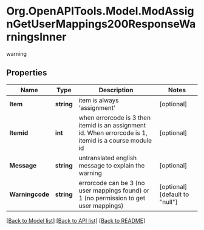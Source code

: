 # Org.OpenAPITools.Model.ModAssignGetUserMappings200ResponseWarningsInner
warning

## Properties

Name | Type | Description | Notes
------------ | ------------- | ------------- | -------------
**Item** | **string** | item is always &#39;assignment&#39; | [optional] 
**Itemid** | **int** | when errorcode is 3 then itemid is an assignment id. When errorcode is 1, itemid is a course module id | [optional] 
**Message** | **string** | untranslated english message to explain the warning | [optional] 
**Warningcode** | **string** | errorcode can be 3 (no user mappings found) or 1 (no permission to get user mappings) | [optional] [default to "null"]

[[Back to Model list]](../README.md#documentation-for-models) [[Back to API list]](../README.md#documentation-for-api-endpoints) [[Back to README]](../README.md)

